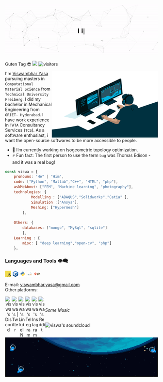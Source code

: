 
<p align="center">
<img src="https://github.com/viswambhar-yasa/Viswambhar-yasa/raw/master/ezgif.com-video-to-gif (1).gif"  />
</p>

Guten Tag :sunglasses: <img src="https://media.giphy.com/media/hvRJCLFzcasrR4ia7z/giphy.gif" width="25px"> ![visitors](https://visitor-badge.glitch.me/badge?page_id=viswambhar-yasa.visitor-badge)

<img align="right" src="https://github.com/viswambhar-yasa/Viswambhar-yasa/raw/master/code.gif"  width="350" height="220"/>

I'm [Viswambhar Yasa](https://github.com/viswambhar-yasa) pursuing masters in `Computational Material Science` from `Technical University Freiberg`. I did my bachelor in Mechanical Engineering from `GRIET- Hyderabad`. I have work experience in `TATA` Consultancy Services (`TCS`). As a software enthusiast, i want the open-source softwares to be more accessible to people. 



- 🔭 I’m currently working on Isogeometric topology optimization.
- ⚡ Fun fact: The first person to use the term `bug` was Thomas Edison - and it was a real bug!

```javascript
const viswa = {
    pronouns: "He" | "Him",
    code: ["Python", "Matlab","C++", "HTML", "php"],
    askMeAbout: ["FEM", "Machine learning", "photography"],
    technologies: {
            Modelling : ["ABAQUS","Solidworks","Catia" ],
            Simulation :["Ansys"],
            Meshing: ["Hypermesh"]
        },

    Others: {
        databases: ["mongo", "MySql", "sqlite"]
        },
    Learning : {    
        misc: [ "deep learning","open-cv", "php"]
    };
   ```


### Languages and Tools :eye_speech_bubble: 
<code><img height="20" src="https://raw.githubusercontent.com/github/explore/80688e429a7d4ef2fca1e82350fe8e3517d3494d/topics/javascript/javascript.png"></code>
<code><img height="20" src="https://raw.githubusercontent.com/github/explore/80688e429a7d4ef2fca1e82350fe8e3517d3494d/topics/cpp/cpp.png"></code>
<code><img height="20" src="https://raw.githubusercontent.com/github/explore/80688e429a7d4ef2fca1e82350fe8e3517d3494d/topics/python/python.png"></code>
<code><img height="20" src="https://raw.githubusercontent.com/github/explore/80688e429a7d4ef2fca1e82350fe8e3517d3494d/topics/mysql/mysql.png"></code>
<code><img height="20" src="https://raw.githubusercontent.com/github/explore/80688e429a7d4ef2fca1e82350fe8e3517d3494d/topics/git/git.png"></code>


E-mail: [viswambhar.yasa@gmail.com](mailto:viswambhar.yasa@gmail.com)\
Other platforms:
<br>
<p align="center">
<a href="https://discord.gg/viswambhar.yasa#9517">
  <img align="left" alt="viswa's Discord" width="22px" src="https://cdn.jsdelivr.net/npm/simple-icons@v3/icons/discord.svg" />
</a>
<a href="https://twitter.com/YasaViswambhar">
  <img align="left" alt=" viswa's | Twitter" width="22px" src="https://cdn.jsdelivr.net/npm/simple-icons@v3/icons/twitter.svg" />
</a>
<a href="https://www.linkedin.com/in/viswambhar-reddy-yasa-2ab5051aa/">
  <img align="left" alt="viswa's LinkdeIN" width="22px" src="https://cdn.jsdelivr.net/npm/simple-icons@v3/icons/linkedin.svg" />
</a>
<a href="https://t.me/@ViswambharYasa">
  <img align="left" alt="viswa's Telegram" width="22px" src="https://cdn.jsdelivr.net/npm/simple-icons@v3/icons/telegram.svg" />
</a>
<a href="https://www.instagram.com/viswambhar.yasa/">
  <img align="left" alt="viswa's Instagram" width="22px" src="https://cdn.jsdelivr.net/npm/simple-icons@v3/icons/instagram.svg" />
</a>
<a href="https://www.reddit.com/">
  <img align="left" alt="viswa's Reddit" width="22px" src="https://cdn.jsdelivr.net/npm/simple-icons@v3/icons/reddit.svg" />
</a>
</p>

<br>

###### Some Music
<a href="https://soundcloud.com/vishwambhar-yasa" title='soundcloud'>
    <img align="left" alt="viswa's soundcloud" src="https://img.icons8.com/color/32/000000/soundcloud.png" />
</a>
</br>
<img align="center" src="https://github.com/viswambhar-yasa/Viswambhar-yasa/raw/master/header.gif" />
